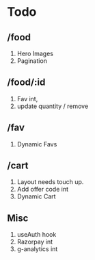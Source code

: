 # Todo

## /food

1. Hero Images
1. Pagination

## /food/:id

1. Fav int,
1. update quantity / remove

## /fav

1. Dynamic Favs

## /cart

1. Layout needs touch up.
1. Add offer code int
1. Dynamic Cart

## Misc

1. useAuth hook
1. Razorpay int
1. g-analytics int
